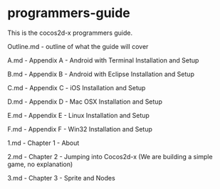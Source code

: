 programmers-guide
=================

This is the cocos2d-x programmers guide.

Outline.md - outline of what the guide will cover

A.md - Appendix A - Android with Terminal Installation and Setup

B.md - Appendix B - Android with Eclipse Installation and Setup

C.md - Appendix C - iOS Installation and Setup

D.md - Appendix D - Mac OSX Installation and Setup

E.md - Appendix E - Linux Installation and Setup

F.md - Appendix F - Win32 Installation and Setup

1.md - Chapter 1 - About

2.md - Chapter 2 - Jumping into Cocos2d-x (We are building a simple game, no explanation)

3.md - Chapter 3 - Sprite and Nodes

